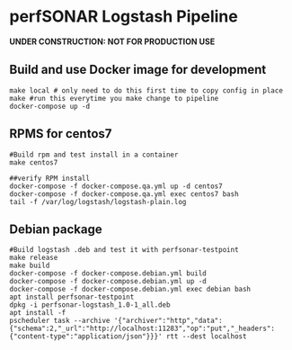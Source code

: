 # perfSONAR Logstash Pipeline


**UNDER CONSTRUCTION: NOT FOR PRODUCTION USE**

## Build and use Docker image for development

```
make local # only need to do this first time to copy config in place
make #run this everytime you make change to pipeline
docker-compose up -d
```

## RPMS for centos7
```
#Build rpm and test install in a container
make centos7

##verify RPM install
docker-compose -f docker-compose.qa.yml up -d centos7
docker-compose -f docker-compose.qa.yml exec centos7 bash
tail -f /var/log/logstash/logstash-plain.log 
```

## Debian package
```
#Build logstash .deb and test it with perfsonar-testpoint
make release
make build
docker-compose -f docker-compose.debian.yml build
docker-compose -f docker-compose.debian.yml up -d
docker-compose -f docker-compose.debian.yml exec debian bash
apt install perfsonar-testpoint
dpkg -i perfsonar-logstash_1.0-1_all.deb
apt install -f
pscheduler task --archive '{"archiver":"http","data":{"schema":2,"_url":"http://localhost:11283","op":"put","_headers":{"content-type":"application/json"}}}' rtt --dest localhost
```
